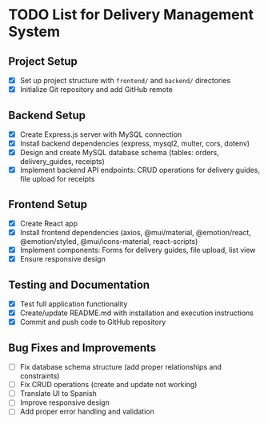 # TODO List for Delivery Management System

## Project Setup
- [x] Set up project structure with `frontend/` and `backend/` directories
- [x] Initialize Git repository and add GitHub remote

## Backend Setup
- [x] Create Express.js server with MySQL connection
- [x] Install backend dependencies (express, mysql2, multer, cors, dotenv)
- [x] Design and create MySQL database schema (tables: orders, delivery_guides, receipts)
- [x] Implement backend API endpoints: CRUD operations for delivery guides, file upload for receipts

## Frontend Setup
- [x] Create React app
- [x] Install frontend dependencies (axios, @mui/material, @emotion/react, @emotion/styled, @mui/icons-material, react-scripts)
- [x] Implement components: Forms for delivery guides, file upload, list view
- [x] Ensure responsive design

## Testing and Documentation
- [x] Test full application functionality
- [x] Create/update README.md with installation and execution instructions
- [x] Commit and push code to GitHub repository

## Bug Fixes and Improvements
- [ ] Fix database schema structure (add proper relationships and constraints)
- [ ] Fix CRUD operations (create and update not working)
- [ ] Translate UI to Spanish
- [ ] Improve responsive design
- [ ] Add proper error handling and validation

